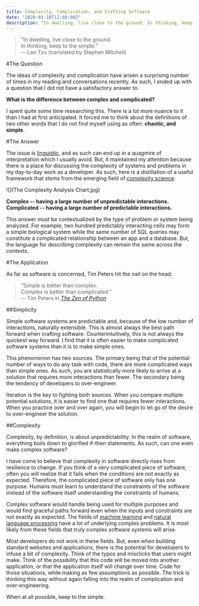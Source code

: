 ```yaml
---
title: Complexity, Complication, and Crafting Software
date: "2020-03-10T12:00:00Z"
description: “In dwelling, live close to the ground. In thinking, keep to the simple." - Lao Tzu
---
```


> “In dwelling, live close to the ground.  
> In thinking, keep to the simple.”  
> -- Lao Tzu (translated by Stephen Mitchell)

#The Question

The ideas of complexity and complication have arisen a surprising number of times in my reading and conversations recently. As such, I ended up with a question that I did not have a satisfactory answer to.

**What is the difference between complex and complicated?**

I spent quite some time researching this. There is a lot more nuance to it than I had at first anticipated. It forced me to think about the definitions of two other words that I do not find myself using as often: **chaotic, and simple**.

#The Answer

The issue is [linguistic](https://english.stackexchange.com/questions/10459/what-is-the-difference-between-complicated-and-complex), and as such can end up in a quagmire of interpretation which I usually avoid. But, it maintained my attention because there is a place for discussing the complexity of systems and problems in my day-to-day work as a developer. As such, here is a distillation of a useful framework that stems from the emerging field of [complexity science](https://www.uvic.ca/research/groups/cphfri/assets/docs/Complexity_Science_in_Brief.pdf):

![](The Complexity Analysis Chart.jpg)

**Complex -- having a large number of unpredictable interactions.  
Complicated -- having a large number of predictable interactions.**

This answer must be contextualized by the type of problem or system being analyzed. For example, two hundred predictably interacting cells may form a simple biological system while the same number of SQL queries may constitute a complicated relationship between an app and a database. But, the language for describing complexity can remain the same across the contexts.

#The Application

As far as software is concerned, Tim Peters hit the nail on the head:

> “Simple is better than complex.  
> Complex is better than complicated.”  
> -- Tim Peters in *[The Zen of Python](https://www.python.org/dev/peps/pep-0020/)*

##Simplicity

Simple software systems are predictable and, because of the low number of interactions, naturally extensible. This is almost always the best path forward when crafting software. Counterintuitively, this is not always the quickest way forward. I find that it is often easier to make complicated software systems than it is to make simple ones.

This phenomenon has two sources. The primary being that of the potential number of ways to do any task with code, there are more complicated ways than simple ones. As such, you are statistically more likely to arrive at a solution that requires more interactions than fewer. The secondary being the tendency of developers to over-engineer.

Iteration is the key to fighting both sources. When you compare multiple potential solutions, it is easier to find one that requires fewer interactions. When you practice over and over again, you will begin to let go of the desire to over-engineer the solution.

##Complexity

Complexity, by definition, is about unpredictability. In the realm of software, everything boils down to glorified if-then statements. As such, can one even make complex software?

I have come to believe that complexity in software directly rises from resilience to change. If you think of a very complicated piece of software, often you will realize that it fails when the conditions are not exactly as expected. Therefore, the complicated piece of software only has one purpose. Humans must learn to understand the constraints of the software instead of the software itself understanding the constraints of humans.

Complex software would handle being used for multiple purposes and would find graceful paths forward even when the inputs and constraints are not exactly as expected. The fields of [machine learning](https://en.wikipedia.org/wiki/Machine_learning) and [natural language processing](https://en.wikipedia.org/wiki/Natural_language_processing) have a lot of underlying complex problems. It is most likely from these fields that truly complex software systems will arise.

Most developers do not work in these fields. But, even when building standard websites and applications, there is the potential for developers to infuse a bit of complexity. Think of the typos and misclicks that users might make. Think of the possibility that this code will be moved into another application, or that the application itself will change over time. Code for those situations, while making as few assumptions as possible. The trick is thinking this way without again falling into the realm of complication and over-engineering.

When at all possible, keep to the simple.